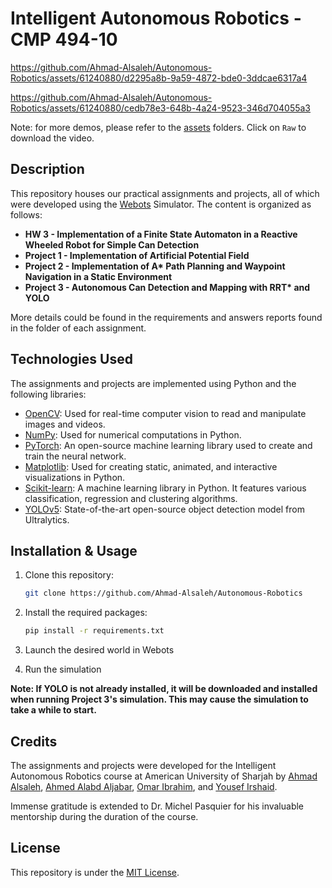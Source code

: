 # Intelligent Autonomous Robotics - CMP 494-10

https://github.com/Ahmad-Alsaleh/Autonomous-Robotics/assets/61240880/d2295a8b-9a59-4872-bde0-3ddcae6317a4

https://github.com/Ahmad-Alsaleh/Autonomous-Robotics/assets/61240880/cedb78e3-648b-4a24-9523-346d704055a3

Note: for more demos, please refer to the [assets](./assets/) folders. Click on `Raw` to download the video.

## Description

This repository houses our practical assignments and projects, all of which were developed using the [Webots](https://cyberbotics.com/) Simulator. The content is organized as follows:

- **HW 3 - Implementation of a Finite State Automaton in a Reactive Wheeled Robot for Simple Can Detection**
- **Project 1 - Implementation of Artificial Potential Field**
- **Project 2 - Implementation of A\* Path Planning and Waypoint Navigation in a Static Environment**
- **Project 3 - Autonomous Can Detection and Mapping with RRT\* and YOLO**

More details could be found in the requirements and answers reports found in the folder of each assignment.

## Technologies Used

The assignments and projects are implemented using Python and the following libraries:

- [OpenCV](https://opencv.org/): Used for real-time computer vision to read and manipulate images and videos.
- [NumPy](https://numpy.org/): Used for numerical computations in Python.
- [PyTorch](https://pytorch.org/): An open-source machine learning library used to create and train the neural network.
- [Matplotlib](https://matplotlib.org/): Used for creating static, animated, and interactive visualizations in Python.
- [Scikit-learn](https://scikit-learn.org/stable/): A machine learning library in Python. It features various classification, regression and clustering algorithms.
- [YOLOv5](https://github.com/ultralytics/yolov5): State-of-the-art open-source object detection model from Ultralytics.

## Installation & Usage

1. Clone this repository:

   ```bash
   git clone https://github.com/Ahmad-Alsaleh/Autonomous-Robotics
   ```

2. Install the required packages:

   ```bash
   pip install -r requirements.txt
   ```

3. Launch the desired world in Webots
4. Run the simulation

**Note: If YOLO is not already installed, it will be downloaded and installed when running Project 3's simulation. This may cause the simulation to take a while to start.**

## Credits

The assignments and projects were developed for the Intelligent Autonomous Robotics course at American University of Sharjah by [Ahmad Alsaleh](https://github.com/Ahmad-Alsaleh), [Ahmed Alabd Aljabar](https://github.com/akvnn), [Omar Ibrahim](https://github.com/amoor22), and [Yousef Irshaid](https://github.com/yousefbilal).

Immense gratitude is extended to Dr. Michel Pasquier for his invaluable mentorship during the duration of the course.

## License

This repository is under the [MIT License](./LICENSE).
